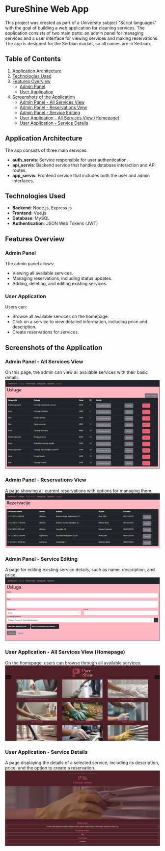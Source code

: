 # PureShine Web App

This project was created as part of a University subject "Script languages" with the goal of building a web application for cleaning services. The application consists of two main parts: an admin panel for managing services and a user interface for viewing services and making reservations. The app is designed for the Serbian market, so all names are in Serbian.

## Table of Contents

1. [Application Architecture](#application-architecture)
2. [Technologies Used](#technologies-used)
3. [Features Overview](#features-overview)
    - [Admin Panel](#admin-panel)
    - [User Application](#user-application)
4. [Screenshots of the Application](#screenshots-of-the-application)
    - [Admin Panel - All Services View](#admin-panel-all-services-view)
    - [Admin Panel - Reservations View](#admin-panel-reservations-view)
    - [Admin Panel - Service Editing](#admin-panel-service-editing)
    - [User Application - All Services View (Homepage)](#user-application-all-services-view-homepage)
    - [User Application - Service Details](#user-application-service-details)

## Application Architecture

The app consists of three main services:

- **auth_servis**: Service responsible for user authentication.
- **api_servis**: Backend service that handles database interaction and API routes.
- **app_servis**: Frontend service that includes both the user and admin interfaces.

## Technologies Used

- **Backend**: Node.js, Express.js
- **Frontend**: Vue.js
- **Database**: MySQL
- **Authentication**: JSON Web Tokens (JWT)

## Features Overview

### Admin Panel
The admin panel allows:
- Viewing all available services.
- Managing reservations, including status updates.
- Adding, deleting, and editing existing services.

### User Application
Users can:
- Browse all available services on the homepage.
- Click on a service to view detailed information, including price and description.
- Create reservations for services.

## Screenshots of the Application

### Admin Panel - All Services View
On this page, the admin can view all available services with their basic details.
![Azure Inbound Rules](docs/images/adminPanel1.PNG)

### Admin Panel - Reservations View
A page showing all current reservations with options for managing them.
![Azure Inbound Rules](docs/images/adminPanel2.PNG)

### Admin Panel - Service Editing
A page for editing existing service details, such as name, description, and price.
![Azure Inbound Rules](docs/images/adminPanel3.PNG)

### User Application - All Services View (Homepage)
On the homepage, users can browse through all available services.
![Azure Inbound Rules](docs/images/userApp1.PNG)

### User Application - Service Details
A page displaying the details of a selected service, including its description, price, and the option to create a reservation.
![Azure Inbound Rules](docs/images/userApp2.PNG)

